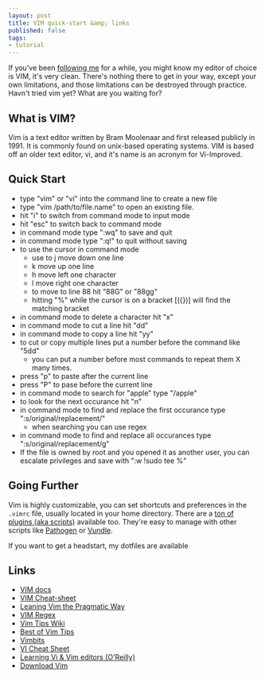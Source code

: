 ```yaml
---
layout: post
title: VIM quick-start &amp; links 
published: false
tags:
- tutorial
---
```


If you've been [following me](http://twitter.com/jkirchartz) for a while, you might know my editor of choice is VIM,
it's very clean. There's nothing there to get in your way, except your own limitations, and those limitations can be
destroyed through practice. Havn't tried vim yet? What are you waiting for?

What is VIM?
----------
Vim is a text editor written by Bram Moolenaar and first released publicly in 1991. It is commonly found on unix-based operating systems. VIM is based off an older text editor, vi, and it's name is an acronym for Vi-Improved.


Quick Start
-----------
* type "vim" or "vi" into the command line to create a new file
* type "vim /path/to/file.name" to open an existing file. 
* hit "i" to switch from command mode to input mode 
* hit "esc" to switch back to command mode
* in command mode type ":wq" to save and quit
* in command mode type ":q!" to quit without saving
* to use the cursor in command mode
    * use to j move down one line
    * k move up one line
    * h move left one character
    * l move right one character
    * to move to line 88 hit "88G" or "88gg"
    * hitting "%" while the cursor is on a bracket [({})] will find the matching bracket
* in command mode to delete a character hit "x"
* in command mode to cut a line hit "dd"
* in command mode to copy a line hit "yy"
* to cut or copy multiple lines put a number before the command like "5dd"
    * you can put a number before most commands to repeat them X many times.
* press "p" to paste after the current line
* press "P" to pase before the current line
* in command mode to search for "apple" type "/apple"
* to look for the next occurance hit "n"
* in command mode to find and replace the first occurance type ":s/original/replacement/"
    * when searching you can use regex
* in command mode to find and replace all occurances type ":s/original/replacement/g"
* If the file is owned by root and you opened it as another user, you can escalate privileges and save with ":w !sudo tee %"

Going Further
------------
Vim is highly customizable, you can set shortcuts and preferences in the `.vimrc` file, usually located in your home directory.
There are a [ton of plugins (aka scripts)](http://www.vim.org/scripts/) available too. They're easy to manage with other scripts
like [Pathogen](https://github.com/tpope/vim-pathogen) or [Vundle](https://github.com/gmarik/vundle). 

If you want to get a headstart, my dotfiles are available

Links
------------
* [VIM docs](http://www.vim.org/docs.php) 
* [VIM Cheat-sheet](http://michael.peopleofhonoronly.com/vim/)
* [Leaning Vim the Pragmatic Way](http://jrmiii.com/2009/03/06/learning-vim-the-pragmatic-way.html)
* [VIM Regex](http://vimregex.com/)
* [Vim Tips Wiki](http://vim.wikia.com/wiki/Vim_Tips_Wiki)
* [Best of Vim Tips](http://zzapper.co.uk/vimtips.html)
* [Vimbits](http://vimbits.com/)
* [VI Cheat Sheet](http://www.lagmonster.org/docs/vi.html)
* [Learning Vi & Vim editors (O'Reilly)](http://www.amazon.com/gp/product/059652983X)
* [Download Vim](http://www.vim.org/download.php)

